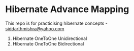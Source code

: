 # Hibernate Advance Mapping
This repo is for practicising hibernate concepts - siddarthmishra@yahoo.com

1. Hibernate OneToOne Unidirectional
2. Hibernate OneToOne Bidirectional